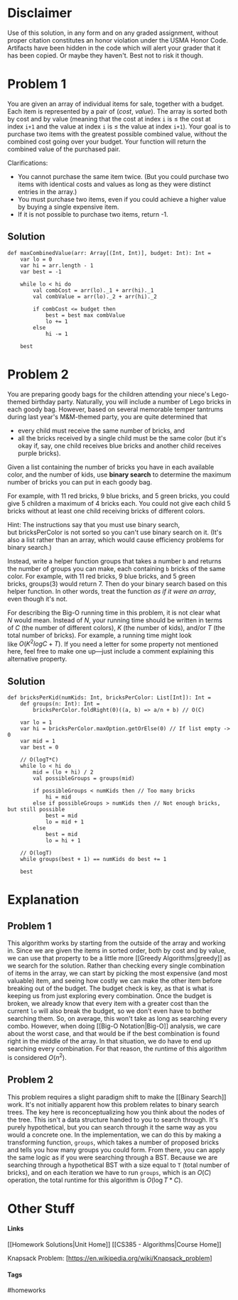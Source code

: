 # Disclaimer
Use of this solution, in any form and on any graded assignment, without proper citation constitutes an honor violation under the USMA Honor Code. Artifacts have been hidden in the code which will alert your grader that it has been copied. Or maybe they haven't. Best not to risk it though.
# Problem 1
You are given an array of individual items for sale, together with a budget. Each item is represented by a pair of (_cost_, _value_). The array is sorted both by cost and by value (meaning that the cost at index `i` is $\leq$ the cost at index `i+1` and the value at index `i` is $\leq$ the value at index `i+1`). Your goal is to purchase two items with the greatest possible combined value, without the combined cost going over your budget. Your function will return the combined value of the purchased pair.

Clarifications:

- You cannot purchase the same item twice. (But you could purchase two items with identical costs and values as long as they were distinct entries in the array.)
- You must purchase two items, even if you could achieve a higher value by buying a single expensive item.
- If it is not possible to purchase two items, return -1.
## Solution
```
def maxCombinedValue(arr: Array[(Int, Int)], budget: Int): Int =
    var lo = 0
    var hi = arr.length - 1
    var best = -1

    while lo < hi do
	    val combCost = arr(lo)._1 + arr(hi)._1
	    val combValue = arr(lo)._2 + arr(hi)._2
      
	    if combCost <= budget then
	        best = best max combValue
	        lo += 1
	    else
	        hi -= 1

    best
```
# Problem 2
You are preparing goody bags for the children attending your niece's Lego-themed birthday party. Naturally, you will include a number of Lego bricks in each goody bag. However, based on several memorable temper tantrums during last year's M&M-themed party, you are quite determined that
- every child must receive the same number of bricks, and
- all the bricks received by a single child must be the same color (but it's okay if, say, one child receives blue bricks and another child receives purple bricks).

Given a list containing the number of bricks you have in each available color, and the number of kids, use **binary search** to determine the maximum number of bricks you can put in each goody bag.

For example, with 11 red bricks, 9 blue bricks, and 5 green bricks, you could give 5 children a maximum of 4 bricks each. You could not give each child 5 bricks without at least one child receiving bricks of different colors.

Hint: The instructions say that you must use binary search, but bricksPerColor is not sorted so you can't use binary search on it. (It's also a list rather than an array, which would cause efficiency problems for binary search.)

Instead, write a helper function groups that takes a number `b` and returns the number of groups you can make, each containing `b` bricks of the same color. For example, with 11 red bricks, 9 blue bricks, and 5 green bricks, groups(3) would return 7. Then do your binary search based on this helper function. In other words, treat the function _as if it were an array_, even though it's not.

For describing the Big-O running time in this problem, it is not clear what $N$ would mean. Instead of $N$, your running time should be written in terms of $C$ (the number of different colors), $K$ (the number of kids), and/or $T$ (the total number of bricks). For example, a running time might look like $O(K^2logC + T)$. If you need a letter for some property not mentioned here, feel free to make one up—just include a comment explaining this alternative property.
## Solution
```
def bricksPerKid(numKids: Int, bricksPerColor: List[Int]): Int =
    def groups(n: Int): Int =
	    bricksPerColor.foldRight(0)((a, b) => a/n + b) // O(C)

    var lo = 1
    var hi = bricksPerColor.maxOption.getOrElse(0) // If list empty -> 0
    var mid = 1
    var best = 0

    // O(logT*C)
    while lo < hi do
	    mid = (lo + hi) / 2
	    val possibleGroups = groups(mid)

	    if possibleGroups < numKids then // Too many bricks
			hi = mid
	    else if possibleGroups > numKids then // Not enough bricks, but still possible
		    best = mid
		    lo = mid + 1
	    else
	        best = mid
	        lo = hi + 1

    // O(logT)
    while groups(best + 1) == numKids do best += 1
  
    best
```
# Explanation
## Problem 1
This algorithm works by starting from the outside of the array and working in. Since we are given the items in sorted order, both by cost and by value, we can use that property to be a little more [[Greedy Algorithms|greedy]] as we search for the solution.
Rather than checking every single combination of items in the array, we can start by picking the most expensive (and most valuable) item, and seeing how costly we can make the other item before breaking out of the budget. The budget check is key, as that is what is keeping us from just exploring every combination. Once the budget is broken, we already know that every item with a greater cost than the current `lo` will also break the budget, so we don't even have to bother searching them. So, on average, this won't take as long as searching every combo.
However, when doing [[Big-O Notation|Big-O]] analysis, we care about the worst case, and that would be if the best combination is found right in the middle of the array. In that situation, we do have to end up searching every combination. For that reason, the runtime of this algorithm is considered $O(n^2)$.
## Problem 2
This problem requires a slight paradigm shift to make the [[Binary Search]] work. It's not initially apparent how this problem relates to binary search trees. The key here is reconceptualizing how you think about the nodes of the tree. This isn't a data structure handed to you to search through. It's purely hypothetical, but you can search through it the same way as you would a concrete one.
In the implementation, we can do this by making a transforming function, `groups`, which takes a number of proposed bricks and tells you how many groups you could form. From there, you can apply the same logic as if you were searching through a BST.
Because we are searching through a hypothetical BST with a size equal to `T` (total number of bricks), and on each iteration we have to run `groups`, which is an $O(C)$ operation, the total runtime for this algorithm is $O(\log T*C)$. 
# Other Stuff
#### Links
[[Homework Solutions|Unit Home]]
[[CS385 - Algorithms|Course Home]]

Knapsack Problem: [https://en.wikipedia.org/wiki/Knapsack_problem]
#### Tags
#homeworks 